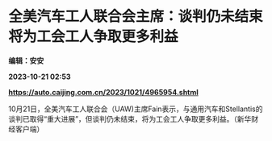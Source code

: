 # 全美汽车工人联合会主席：谈判仍未结束 将为工会工人争取更多利益
**编辑：安安**

**2023-10-21 02:53**

**https://auto.caijing.com.cn/2023/1021/4965954.shtml**

10月21日，全美汽车工人联合会（UAW)主席Fain表示，与通用汽车和Stellantis的谈判已取得“重大进展”，但谈判仍未结束，将为工会工人争取更多利益。（新华财经客户端）